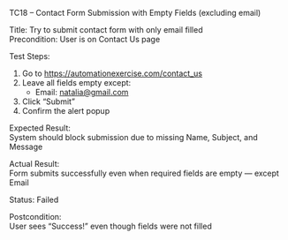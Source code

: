 TC18 – Contact Form Submission with Empty Fields (excluding email)

Title: Try to submit contact form with only email filled  
Precondition: User is on Contact Us page  

Test Steps:
1. Go to https://automationexercise.com/contact_us
2. Leave all fields empty except:
   - Email: natalia@gmail.com
3. Click “Submit”
4. Confirm the alert popup

Expected Result:  
System should block submission due to missing Name, Subject, and Message  

Actual Result:  
Form submits successfully even when required fields are empty — except Email

Status: Failed

Postcondition:  
User sees “Success!” even though fields were not filled
